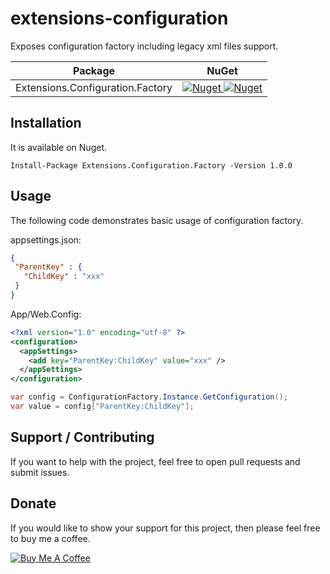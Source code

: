 # extensions-configuration

Exposes configuration factory including legacy xml files support.

 | Package | NuGet |
 | ------- | ----- |
 | Extensions.Configuration.Factory | [![Nuget](https://img.shields.io/badge/nuget-v1.0.0-blue) ![Nuget](https://img.shields.io/nuget/dt/Extensions.Configuration.Factory)](https://www.nuget.org/packages/Extensions.Configuration.Factory/1.0.0) |

## Installation

It is available on Nuget.

```
Install-Package Extensions.Configuration.Factory -Version 1.0.0
```

## Usage

The following code demonstrates basic usage of configuration factory.

appsettings.json:
```JSON
{ 
 "ParentKey" : {
   "ChildKey" : "xxx"
 }
}
```

App/Web.Config:
```XML
<?xml version="1.0" encoding="utf-8" ?>
<configuration>
  <appSettings>
    <add key="ParentKey:ChildKey" value="xxx" />
  </appSettings>
</configuration>
```

```C#
var config = ConfigurationFactory.Instance.GetConfiguration();
var value = config["ParentKey:ChildKey"];
```

## Support / Contributing
If you want to help with the project, feel free to open pull requests and submit issues. 

## Donate

If you would like to show your support for this project, then please feel free to buy me a coffee.

<a href="https://www.buymeacoffee.com/fernandolima" target="_blank"><img src="https://www.buymeacoffee.com/assets/img/custom_images/white_img.png" alt="Buy Me A Coffee" style="height: auto !important;width: auto !important;" ></a>
